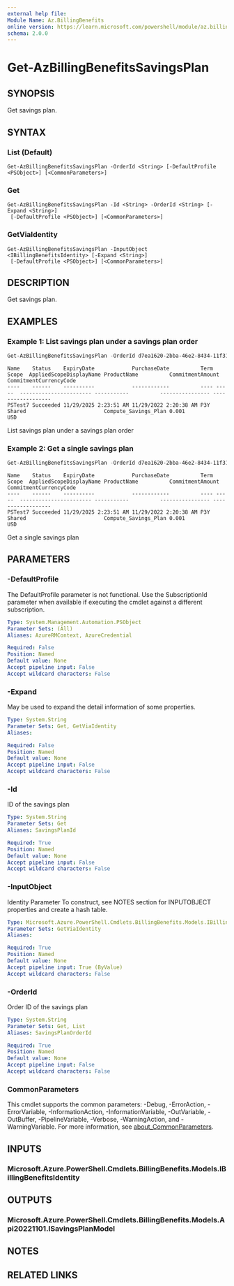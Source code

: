```yaml
---
external help file:
Module Name: Az.BillingBenefits
online version: https://learn.microsoft.com/powershell/module/az.billingbenefits/get-azbillingbenefitssavingsplan
schema: 2.0.0
---
```


# Get-AzBillingBenefitsSavingsPlan

## SYNOPSIS
Get savings plan.

## SYNTAX

### List (Default)
```
Get-AzBillingBenefitsSavingsPlan -OrderId <String> [-DefaultProfile <PSObject>] [<CommonParameters>]
```

### Get
```
Get-AzBillingBenefitsSavingsPlan -Id <String> -OrderId <String> [-Expand <String>]
 [-DefaultProfile <PSObject>] [<CommonParameters>]
```

### GetViaIdentity
```
Get-AzBillingBenefitsSavingsPlan -InputObject <IBillingBenefitsIdentity> [-Expand <String>]
 [-DefaultProfile <PSObject>] [<CommonParameters>]
```

## DESCRIPTION
Get savings plan.

## EXAMPLES

### Example 1: List savings plan under a savings plan order
```powershell
Get-AzBillingBenefitsSavingsPlan -OrderId d7ea1620-2bba-46e2-8434-11f31bfb984d
```

```output
Name    Status    ExpiryDate            PurchaseDate          Term Scope  AppliedScopeDisplayName ProductName          CommitmentAmount CommitmentCurrencyCode
----    ------    ----------            ------------          ---- -----  ----------------------- -----------          ---------------- ------------------
PSTest7 Succeeded 11/29/2025 2:23:51 AM 11/29/2022 2:20:38 AM P3Y  Shared                         Compute_Savings_Plan 0.001            USD
```

List savings plan under a savings plan order

### Example 2: Get a single savings plan
```powershell
Get-AzBillingBenefitsSavingsPlan -OrderId d7ea1620-2bba-46e2-8434-11f31bfb984d -Id 9fde2a72-776b-49fc-869c-dca8859d7d62
```

```output
Name    Status    ExpiryDate            PurchaseDate          Term Scope  AppliedScopeDisplayName ProductName          CommitmentAmount CommitmentCurrencyCode
----    ------    ----------            ------------          ---- -----  ----------------------- -----------          ---------------- ------------------
PSTest7 Succeeded 11/29/2025 2:23:51 AM 11/29/2022 2:20:38 AM P3Y  Shared                         Compute_Savings_Plan 0.001            USD
```

Get a single savings plan

## PARAMETERS

### -DefaultProfile
The DefaultProfile parameter is not functional.
Use the SubscriptionId parameter when available if executing the cmdlet against a different subscription.

```yaml
Type: System.Management.Automation.PSObject
Parameter Sets: (All)
Aliases: AzureRMContext, AzureCredential

Required: False
Position: Named
Default value: None
Accept pipeline input: False
Accept wildcard characters: False
```

### -Expand
May be used to expand the detail information of some properties.

```yaml
Type: System.String
Parameter Sets: Get, GetViaIdentity
Aliases:

Required: False
Position: Named
Default value: None
Accept pipeline input: False
Accept wildcard characters: False
```

### -Id
ID of the savings plan

```yaml
Type: System.String
Parameter Sets: Get
Aliases: SavingsPlanId

Required: True
Position: Named
Default value: None
Accept pipeline input: False
Accept wildcard characters: False
```

### -InputObject
Identity Parameter
To construct, see NOTES section for INPUTOBJECT properties and create a hash table.

```yaml
Type: Microsoft.Azure.PowerShell.Cmdlets.BillingBenefits.Models.IBillingBenefitsIdentity
Parameter Sets: GetViaIdentity
Aliases:

Required: True
Position: Named
Default value: None
Accept pipeline input: True (ByValue)
Accept wildcard characters: False
```

### -OrderId
Order ID of the savings plan

```yaml
Type: System.String
Parameter Sets: Get, List
Aliases: SavingsPlanOrderId

Required: True
Position: Named
Default value: None
Accept pipeline input: False
Accept wildcard characters: False
```

### CommonParameters
This cmdlet supports the common parameters: -Debug, -ErrorAction, -ErrorVariable, -InformationAction, -InformationVariable, -OutVariable, -OutBuffer, -PipelineVariable, -Verbose, -WarningAction, and -WarningVariable. For more information, see [about_CommonParameters](http://go.microsoft.com/fwlink/?LinkID=113216).

## INPUTS

### Microsoft.Azure.PowerShell.Cmdlets.BillingBenefits.Models.IBillingBenefitsIdentity

## OUTPUTS

### Microsoft.Azure.PowerShell.Cmdlets.BillingBenefits.Models.Api20221101.ISavingsPlanModel

## NOTES

## RELATED LINKS

